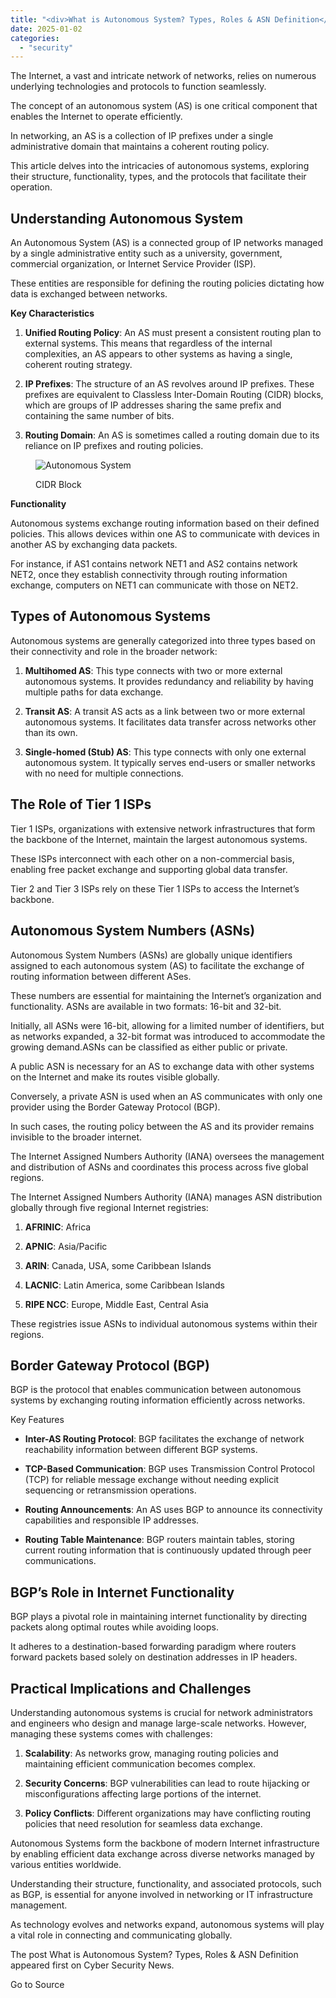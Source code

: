 ```yaml
---
title: "<div>What is Autonomous System? Types, Roles & ASN Definition</div>"
date: 2025-01-02
categories: 
  - "security"
---
```


The Internet, a vast and intricate network of networks, relies on numerous underlying technologies and protocols to function seamlessly.

The concept of an autonomous system (AS) is one critical component that enables the Internet to operate efficiently.

In networking, an AS is a collection of IP prefixes under a single administrative domain that maintains a coherent routing policy.

This article delves into the intricacies of autonomous systems, exploring their structure, functionality, types, and the protocols that facilitate their operation.

## **Understanding Autonomous System**

An Autonomous System (AS) is a connected group of IP networks managed by a single administrative entity such as a university, government, commercial organization, or Internet Service Provider (ISP).

These entities are responsible for defining the routing policies dictating how data is exchanged between networks.

**Key Characteristics**

1. **Unified Routing Policy**: An AS must present a consistent routing plan to external systems. This means that regardless of the internal complexities, an AS appears to other systems as having a single, coherent routing strategy.

4. **IP Prefixes**: The structure of an AS revolves around IP prefixes. These prefixes are equivalent to Classless Inter-Domain Routing (CIDR) blocks, which are groups of IP addresses sharing the same prefix and containing the same number of bits.

7. **Routing Domain**: An AS is sometimes called a routing domain due to its reliance on IP prefixes and routing policies.

<figure>

![Autonomous System](https://cybersecuritynews.com/wp-content/uploads/2024/10/An-example-of-a-CIDR-block-1024x576.jpg)

<figcaption>

CIDR Block

</figcaption>

</figure>

**Functionality**

Autonomous systems exchange routing information based on their defined policies. This allows devices within one AS to communicate with devices in another AS by exchanging data packets.

For instance, if AS1 contains network NET1 and AS2 contains network NET2, once they establish connectivity through routing information exchange, computers on NET1 can communicate with those on NET2.

## **Types of Autonomous Systems**

Autonomous systems are generally categorized into three types based on their connectivity and role in the broader network:

1. **Multihomed AS**: This type connects with two or more external autonomous systems. It provides redundancy and reliability by having multiple paths for data exchange.

4. **Transit AS**: A transit AS acts as a link between two or more external autonomous systems. It facilitates data transfer across networks other than its own.

7. **Single-homed (Stub) AS**: This type connects with only one external autonomous system. It typically serves end-users or smaller networks with no need for multiple connections.

## **The Role of Tier 1 ISPs**

Tier 1 ISPs, organizations with extensive network infrastructures that form the backbone of the Internet, maintain the largest autonomous systems.

These ISPs interconnect with each other on a non-commercial basis, enabling free packet exchange and supporting global data transfer.

Tier 2 and Tier 3 ISPs rely on these Tier 1 ISPs to access the Internet’s backbone.

## **Autonomous System Numbers (ASNs)**

Autonomous System Numbers (ASNs) are globally unique identifiers assigned to each autonomous system (AS) to facilitate the exchange of routing information between different ASes.

These numbers are essential for maintaining the Internet’s organization and functionality. ASNs are available in two formats: 16-bit and 32-bit.

Initially, all ASNs were 16-bit, allowing for a limited number of identifiers, but as networks expanded, a 32-bit format was introduced to accommodate the growing demand.ASNs can be classified as either public or private.

A public ASN is necessary for an AS to exchange data with other systems on the Internet and make its routes visible globally.

Conversely, a private ASN is used when an AS communicates with only one provider using the Border Gateway Protocol (BGP).

In such cases, the routing policy between the AS and its provider remains invisible to the broader internet. 

The Internet Assigned Numbers Authority (IANA) oversees the management and distribution of ASNs and coordinates this process across five global regions.

The Internet Assigned Numbers Authority (IANA) manages ASN distribution globally through five regional Internet registries:

1. **AFRINIC**: Africa

4. **APNIC**: Asia/Pacific

7. **ARIN**: Canada, USA, some Caribbean Islands

10. **LACNIC**: Latin America, some Caribbean Islands

13. **RIPE NCC**: Europe, Middle East, Central Asia

These registries issue ASNs to individual autonomous systems within their regions.

## **Border Gateway Protocol (BGP)**

BGP is the protocol that enables communication between autonomous systems by exchanging routing information efficiently across networks.

Key Features

- **Inter-AS Routing Protocol**: BGP facilitates the exchange of network reachability information between different BGP systems.

- **TCP-Based Communication**: BGP uses Transmission Control Protocol (TCP) for reliable message exchange without needing explicit sequencing or retransmission operations.

- **Routing Announcements**: An AS uses BGP to announce its connectivity capabilities and responsible IP addresses.

- **Routing Table Maintenance**: BGP routers maintain tables, storing current routing information that is continuously updated through peer communications.

## **BGP’s Role in Internet Functionality**

BGP plays a pivotal role in maintaining internet functionality by directing packets along optimal routes while avoiding loops.

It adheres to a destination-based forwarding paradigm where routers forward packets based solely on destination addresses in IP headers.

## **Practical Implications and Challenges**

Understanding autonomous systems is crucial for network administrators and engineers who design and manage large-scale networks. However, managing these systems comes with challenges:

1. **Scalability**: As networks grow, managing routing policies and maintaining efficient communication becomes complex.

4. **Security Concerns**: BGP vulnerabilities can lead to route hijacking or misconfigurations affecting large portions of the internet.

7. **Policy Conflicts**: Different organizations may have conflicting routing policies that need resolution for seamless data exchange.

Autonomous Systems form the backbone of modern Internet infrastructure by enabling efficient data exchange across diverse networks managed by various entities worldwide.

Understanding their structure, functionality, and associated protocols, such as BGP, is essential for anyone involved in networking or IT infrastructure management.

As technology evolves and networks expand, autonomous systems will play a vital role in connecting and communicating globally.

The post What is Autonomous System? Types, Roles & ASN Definition appeared first on Cyber Security News.

Go to Source
